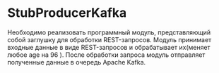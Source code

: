 # StubProducerKafka
Необходимо реализовать программный модуль, представляющий собой заглушку для обработки REST-запросов. Модуль принимает входные данные в виде REST-запросов и обрабатывает их(меняет любое age на 96 ). После обработки запроса модуль отправляет полученные данные в очередь Apache Kafka. 
